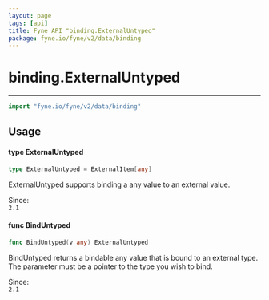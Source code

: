 ```yaml
---
layout: page
tags: [api]
title: Fyne API "binding.ExternalUntyped"
package: fyne.io/fyne/v2/data/binding
---
```


# binding.ExternalUntyped
---
```go
import "fyne.io/fyne/v2/data/binding"
```

## Usage

#### type ExternalUntyped

```go
type ExternalUntyped = ExternalItem[any]
```

ExternalUntyped supports binding a any value to an external value.


<div class="since">Since: <code>
2.1</code></div>

#### func  BindUntyped

```go
func BindUntyped(v any) ExternalUntyped
```
BindUntyped returns a bindable any value that is bound to an external type. The parameter must be a pointer to the type you wish to bind.


<div class="since">Since: <code>
2.1</code></div>
